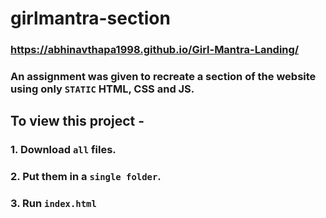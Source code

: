 # girlmantra-section
### https://abhinavthapa1998.github.io/Girl-Mantra-Landing/
### An assignment was given to recreate a section of the website using only `STATIC` HTML, CSS and JS.
## To view this project -
### 1. Download `all` files.
### 2. Put them in a `single folder`.
### 3. Run `index.html`
